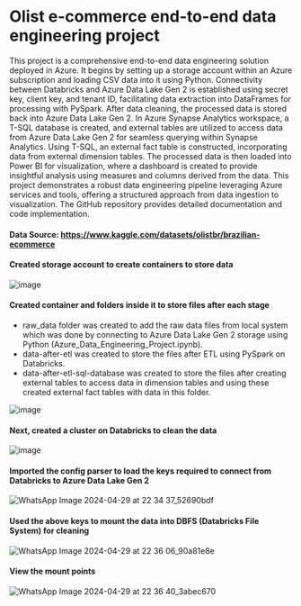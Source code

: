 # Olist e-commerce end-to-end data engineering project

This project is a comprehensive end-to-end data engineering solution deployed in Azure. It begins by setting up a storage account within an Azure subscription and loading CSV data into it using Python. Connectivity between Databricks and Azure Data Lake Gen 2 is established using secret key, client key, and tenant ID, facilitating data extraction into DataFrames for processing with PySpark. After data cleaning, the processed data is stored back into Azure Data Lake Gen 2. In Azure Synapse Analytics workspace, a T-SQL database is created, and external tables are utilized to access data from Azure Data Lake Gen 2 for seamless querying within Synapse Analytics. Using T-SQL, an external fact table is constructed, incorporating data from external dimension tables. The processed data is then loaded into Power BI for visualization, where a dashboard is created to provide insightful analysis using measures and columns derived from the data. This project demonstrates a robust data engineering pipeline leveraging Azure services and tools, offering a structured approach from data ingestion to visualization. The GitHub repository provides detailed documentation and code implementation.

#### Data Source: https://www.kaggle.com/datasets/olistbr/brazilian-ecommerce

#### Created storage account to create containers to store data

![image](https://github.com/Dhiraj0107/Olist_ecommerce/assets/118677714/bf13335b-4420-4187-9c65-e74e982bce0a)

#### Created container and folders inside it to store files after each stage

- raw_data folder was created to add the raw data files from local system which was done by connecting to Azure Data Lake Gen 2 storage using Python (Azure_Data_Engineering_Project.ipynb).
- data-after-etl was created to store the files after ETL using PySpark on Databricks.
- data-after-etl-sql-database was created to store the files after creating external tables to access data in dimension tables and using these created external fact tables with data in this folder.

![image](https://github.com/Dhiraj0107/Olist_ecommerce/assets/118677714/e8772eda-7300-42b1-b827-9d0a408b0be0)

#### Next, created a cluster on Databricks to clean the data

![image](https://github.com/Dhiraj0107/Olist_ecommerce/assets/118677714/d3bec02d-9a8e-40a9-9aed-8987925ed2e9)

#### Imported the config parser to load the keys required to connect from Databricks to Azure Data Lake Gen 2

![WhatsApp Image 2024-04-29 at 22 34 37_52690bdf](https://github.com/Dhiraj0107/Olist_ecommerce/assets/118677714/d3938c38-975e-4f5c-8d93-f2f630587951)

#### Used the above keys to mount the data into DBFS (Databricks File System) for cleaning

![WhatsApp Image 2024-04-29 at 22 36 06_90a81e8e](https://github.com/Dhiraj0107/Olist_ecommerce/assets/118677714/b49f347b-38bc-4d09-8948-a1852feec8b1)

#### View the mount points

![WhatsApp Image 2024-04-29 at 22 36 40_3abec670](https://github.com/Dhiraj0107/Olist_ecommerce/assets/118677714/8ab062f2-dcf8-43a3-bb2e-66d3f50f6753)

#### 

